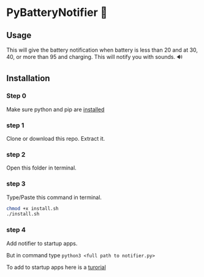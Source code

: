 # PyBatteryNotifier 🔋

## Usage

This will give the battery notification when battery is less than 20
and at 30, 40,  or more than 95 and charging.
This will notify you with sounds. 🔊

## Installation

### Step 0

Make sure python  and pip are [installed](https://www.tutorialsteacher.com/python/install-python)

### step 1

Clone or download this repo.
Extract it.

### step 2

Open this folder in terminal.

### step 3

Type/Paste this command in terminal.

```bash
chmod +x install.sh
./install.sh
```

### step 4

Add notifier to startup apps.

But in command type ```python3 <full path to notifier.py>```

To add to startup apps here is a [turorial](https://www.simplified.guide/gnome/automatically-run-program-on-startup)

